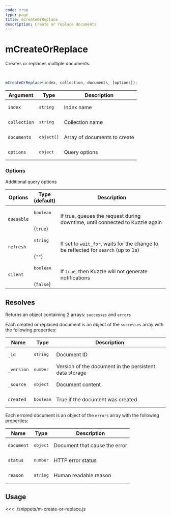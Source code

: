 ```yaml
---
code: true
type: page
title: mCreateOrReplace
description: Create or replace documents
---
```


# mCreateOrReplace

Creates or replaces multiple documents.

<br/>

```js
mCreateOrReplace(index, collection, documents, [options]);
```

| Argument     | Type                | Description                  |
|--------------|---------------------|------------------------------|
| `index`      | <pre>string</pre>   | Index name                   |
| `collection` | <pre>string</pre>   | Collection name              |
| `documents`  | <pre>object[]</pre> | Array of documents to create |
| `options`    | <pre>object</pre>   | Query options                |

### Options

Additional query options

| Options    | Type<br/>(default)               | Description                                                                              |
|------------|----------------------------------|------------------------------------------------------------------------------------------|
| `queuable` | <pre>boolean</pre><br/>(`true`)  | If true, queues the request during downtime, until connected to Kuzzle again             |
| `refresh`  | <pre>string</pre><br/>(`""`)     | If set to `wait_for`, waits for the change to be reflected for `search` (up to 1s)       |
| `silent`   | <pre>boolean</pre><br/>(`false`) | If `true`, then Kuzzle will not generate notifications <SinceBadge version="change-me"/> |

## Resolves

Returns an object containing 2 arrays: `successes` and `errors`

Each created or replaced document is an object of the `successes` array with the following properties:

| Name       | Type               | Description                                            |
|------------|--------------------|--------------------------------------------------------|
| `_id`      | <pre>string</pre>  | Document ID                                            |
| `_version` | <pre>number</pre>  | Version of the document in the persistent data storage |
| `_source`  | <pre>object</pre>  | Document content                                       |
| `created`  | <pre>boolean</pre> | True if the document was created                       |

Each errored document is an object of the `errors` array with the following properties:

| Name       | Type              | Description                   |
|------------|-------------------|-------------------------------|
| `document` | <pre>object</pre> | Document that cause the error |
| `status`   | <pre>number</pre> | HTTP error status             |
| `reason`   | <pre>string</pre> | Human readable reason         |

## Usage

<<< ./snippets/m-create-or-replace.js
